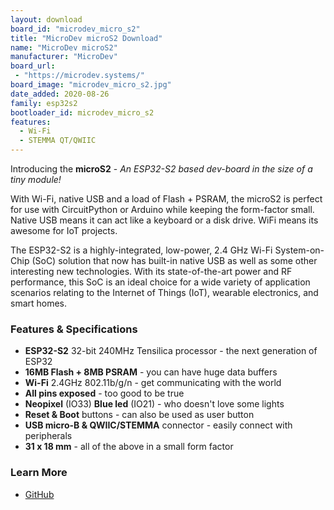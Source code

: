 ```yaml
---
layout: download
board_id: "microdev_micro_s2"
title: "MicroDev microS2 Download"
name: "MicroDev microS2"
manufacturer: "MicroDev"
board_url:
 - "https://microdev.systems/"
board_image: "microdev_micro_s2.jpg"
date_added: 2020-08-26
family: esp32s2
bootloader_id: microdev_micro_s2
features:
  - Wi-Fi
  - STEMMA QT/QWIIC
---
```


Introducing the **microS2** - _An ESP32-S2 based dev-board in the size of a tiny module!_

With Wi-Fi, native USB and a load of Flash + PSRAM, the microS2 is perfect for use with CircuitPython or Arduino while keeping the form-factor small. Native USB means it can act like a keyboard or a disk drive. WiFi means its awesome for IoT projects.

The ESP32-S2 is a highly-integrated, low-power, 2.4 GHz Wi-Fi System-on-Chip (SoC) solution that now has built-in native USB as well as some other interesting new technologies. With its state-of-the-art power and RF performance, this SoC is an ideal choice for a wide variety of application scenarios relating to the Internet of Things (IoT), wearable electronics, and smart homes.

### Features & Specifications
 - **ESP32-S2** 32-bit 240MHz Tensilica processor - the next generation of ESP32
 - **16MB Flash + 8MB PSRAM** - you can have huge data buffers
 - **Wi-Fi** 2.4GHz 802.11b/g/n - get communicating with the world
 - **All pins exposed** - too good to be true
 - **Neopixel** (IO33) **Blue led** (IO21) - who doesn't love some lights
 - **Reset & Boot** buttons - can also be used as user button
 - **USB micro-B & QWIIC/STEMMA** connector - easily connect with peripherals
 - **31 x 18 mm** - all of the above in a small form factor

### Learn More
- [GitHub](https://github.com/MicroDev1/microS2/wiki)
